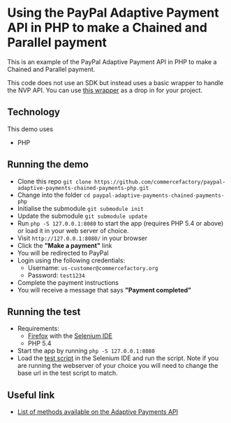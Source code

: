 # Using the PayPal Adaptive Payment API in PHP to make a Chained and Parallel payment

This is an example of the PayPal Adaptive Payment API in PHP to make a Chained and Parallel payment.

This code does not use an SDK but instead uses a basic wrapper to handle the NVP API. You can use [this wrapper](https://github.com/braintreedev/paypal-adaptive-payments-wrapper-php) as a drop in for your project.

## Technology

This demo uses

* PHP

## Running the demo

* Clone this repo `git clone https://github.com/commercefactory/paypal-adaptive-payments-chained-payments-php.git`
* Change into the folder `cd paypal-adaptive-payments-chained-payments-php`
* Initialise the submodule `git submodule init`
* Update the submodule `git submodule update`
* Run `php -S 127.0.0.1:8080` to start the app (requires PHP 5.4 or above) or load it in your web server of choice.
* Visit `http://127.0.0.1:8080/` in your browser
* Click the __"Make a payment"__ link
* You will be redirected to PayPal
* Login using the following credentials:
  * Username: `us-customer@commercefactory.org`
  * Password: `test1234`
* Complete the payment instructions
* You will receive a message that says __"Payment completed"__

## Running the test

* Requirements:
  * [Firefox](http://getfirefox.com) with the [Selenium IDE](http://seleniumhq.org/projects/ide/plugins.html)
  * PHP 5.4
* Start the app by running `php -S 127.0.0.1:8080`
* Load the [test script](tests/payment.html) in the Selenium IDE and run the script. Note if you are running the webserver of your choice you will need to change the base url in the test script to match.

## Useful link

* [List of methods available on the Adaptive Payments API](https://developer.paypal.com/docs/classic/api/#ap)
